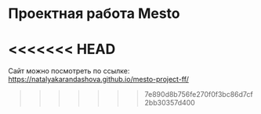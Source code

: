 # Проектная работа Mesto
<<<<<<< HEAD
=======
Сайт можно посмотреть по ссылке: https://natalyakarandashova.github.io/mesto-project-ff/
>>>>>>> 7e890d8b756fe270f0f3bc86d7cf2bb30357d400
